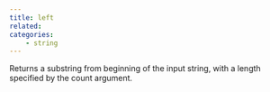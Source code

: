 ```yaml
---
title: left
related:
categories:
    - string
---
```


Returns a substring from beginning of the input string, with a length specified by the count argument.